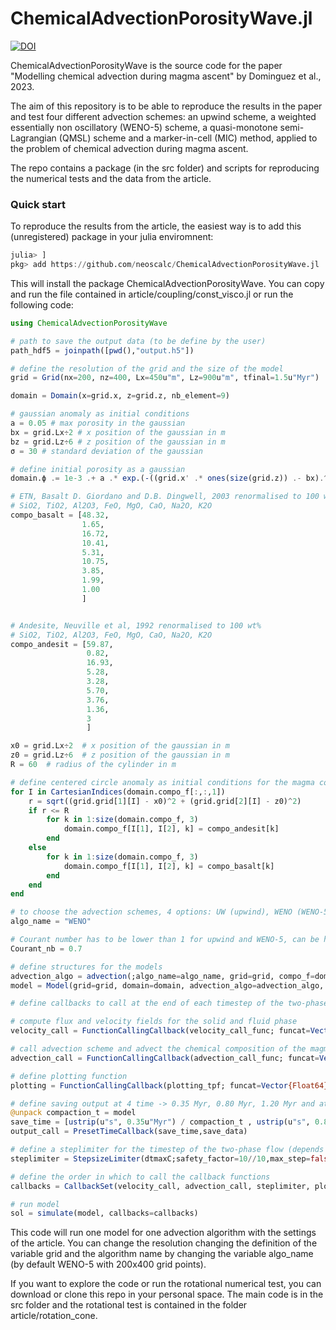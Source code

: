 # ChemicalAdvectionPorosityWave.jl

[![DOI](https://zenodo.org/badge/685576414.svg)](https://zenodo.org/badge/latestdoi/685576414)


ChemicalAdvectionPorosityWave is the source code for the paper "Modelling chemical advection during magma ascent" by Dominguez et al., 2023.

The aim of this repository is to be able to reproduce the results in the paper and test four different advection schemes: an upwind scheme, a weighted essentially non oscillatory (WENO-5) scheme, a quasi-monotone semi-Lagrangian (QMSL) scheme and a marker-in-cell (MIC) method, applied to the problem of chemical advection during magma ascent.

The repo contains a package (in the src folder) and scripts for reproducing the numerical tests and the data from the article.

### Quick start

To reproduce the results from the article, the easiest way is to add this (unregistered) package in your julia enviromnent:

```julia
julia> ]
pkg> add https://github.com/neoscalc/ChemicalAdvectionPorosityWave.jl
```

This will install the package ChemicalAdvectionPorosityWave. You can copy and run the file contained in article/coupling/const_visco.jl or run the following code:


```julia
using ChemicalAdvectionPorosityWave

# path to save the output data (to be define by the user)
path_hdf5 = joinpath([pwd(),"output.h5"])

# define the resolution of the grid and the size of the model
grid = Grid(nx=200, nz=400, Lx=450u"m", Lz=900u"m", tfinal=1.5u"Myr")

domain = Domain(x=grid.x, z=grid.z, nb_element=9)

# gaussian anomaly as initial conditions
a = 0.05 # max porosity in the gaussian
bx = grid.Lx÷2 # x position of the gaussian in m
bz = grid.Lz÷6 # z position of the gaussian in m
σ = 30 # standard deviation of the gaussian

# define initial porosity as a gaussian
domain.ϕ .= 1e-3 .+ a .* exp.(-((grid.x' .* ones(size(grid.z)) .- bx).^2 .+ (ones(size(grid.x))' .* grid.z .- bz).^2) ./ (σ)^2)

# ETN, Basalt D. Giordano and D.B. Dingwell, 2003 renormalised to 100 wt%
# SiO2, TiO2, Al2O3, FeO, MgO, CaO, Na2O, K2O
compo_basalt = [48.32,
                1.65,
                16.72,
                10.41,
                5.31,
                10.75,
                3.85,
                1.99,
                1.00
                ]


# Andesite, Neuville et al, 1992 renormalised to 100 wt%
# SiO2, TiO2, Al2O3, FeO, MgO, CaO, Na2O, K2O
compo_andesit = [59.87,
                 0.82,
                 16.93,
                 5.28,
                 3.28,
                 5.70,
                 3.76,
                 1.36,
                 3
                 ]

x0 = grid.Lx÷2  # x position of the gaussian in m
z0 = grid.Lz÷6  # z position of the gaussian in m
R = 60  # radius of the cylinder in m

# define centered circle anomaly as initial conditions for the magma composition. Basalt in the circle and andesite outside the circle.
for I in CartesianIndices(domain.compo_f[:,:,1])
    r = sqrt((grid.grid[1][I] - x0)^2 + (grid.grid[2][I] - z0)^2)
    if r <= R
        for k in 1:size(domain.compo_f, 3)
            domain.compo_f[I[1], I[2], k] = compo_andesit[k]
        end
    else
        for k in 1:size(domain.compo_f, 3)
            domain.compo_f[I[1], I[2], k] = compo_basalt[k]
        end
    end
end

# to choose the advection schemes, 4 options: UW (upwind), WENO (WENO-5), SL (quasi-monotone semi-Lagrangian) and MIC (marker-in-cell)
algo_name = "WENO"

# Courant number has to be lower than 1 for upwind and WENO-5, can be higher for MIC and QMSL
Courant_nb = 0.7

# define structures for the models
advection_algo = advection(;algo_name=algo_name, grid=grid, compo_f=domain.compo_f)
model = Model(grid=grid, domain=domain, advection_algo=advection_algo, path_data=path_hdf5, Courant=Courant_nb)

# define callbacks to call at the end of each timestep of the two-phase flow

# compute flux and velocity fields for the solid and fluid phase
velocity_call = FunctionCallingCallback(velocity_call_func; funcat=Vector{Float64}(), func_everystep=true, func_start = false, tdir=1);

# call advection scheme and advect the chemical composition of the magma
advection_call = FunctionCallingCallback(advection_call_func; funcat=Vector{Float64}(), func_everystep=true, func_start = false, tdir=1);

# define plotting function
plotting = FunctionCallingCallback(plotting_tpf; funcat=Vector{Float64}(), func_everystep=true, func_start = false, tdir=1);

# define saving output at 4 time -> 0.35 Myr, 0.80 Myr, 1.20 Myr and at the final timestep
@unpack compaction_t = model
save_time = [ustrip(u"s", 0.35u"Myr") / compaction_t , ustrip(u"s", 0.80u"Myr") / compaction_t, ustrip(u"s", 1.20u"Myr") / compaction_t, grid.tfinal / compaction_t]
output_call = PresetTimeCallback(save_time,save_data)

# define a steplimiter for the timestep of the two-phase flow (depends on the courant number of the magma)
steplimiter = StepsizeLimiter(dtmaxC;safety_factor=10//10,max_step=false,cached_dtcache=0.0)

# define the order in which to call the callback functions
callbacks = CallbackSet(velocity_call, advection_call, steplimiter, plotting, output_call)

# run model
sol = simulate(model, callbacks=callbacks)
```

This code will run one model for one advection algorithm with the settings of the article. You can change the resolution changing the definition of the variable grid and the algorithm name by changing the variable algo_name (by default WENO-5 with 200x400 grid points).

If you want to explore the code or run the rotational numerical test, you can download or clone this repo in your personal space. The main code is in the src folder and the rotational test is contained in the folder article/rotation_cone.
